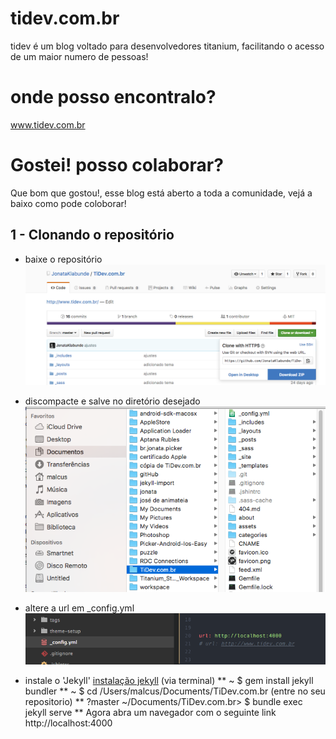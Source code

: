 # tidev.com.br
tidev é um blog voltado para desenvolvedores titanium, facilitando o acesso de um maior numero de pessoas!

# onde posso encontralo?
www.tidev.com.br

# Gostei! posso colaborar?
Que bom que gostou!, esse blog está aberto a toda a comunidade, vejá a baixo como pode coloborar!

## 1 - Clonando o repositório
* baixe o repositório
![clone](/images/readme_clone_git.png)

* discompacte e salve no diretório desejado
![repositorio](/images/readme_repositorio.png)

* altere a url em _config.yml
![_config.yml](/images/readme_config.png)

* instale o 'Jekyll' [instalação jekyll](https://jekyllrb.com/docs/quickstart/) (via terminal)
** ~ $ gem install jekyll bundler
** ~ $ cd /Users/malcus/Documents/TiDev.com.br (entre no seu repositorio)
** ?master ~/Documents/TiDev.com.br> $ bundle exec jekyll serve
** Agora abra um navegador com o seguinte link http://localhost:4000
